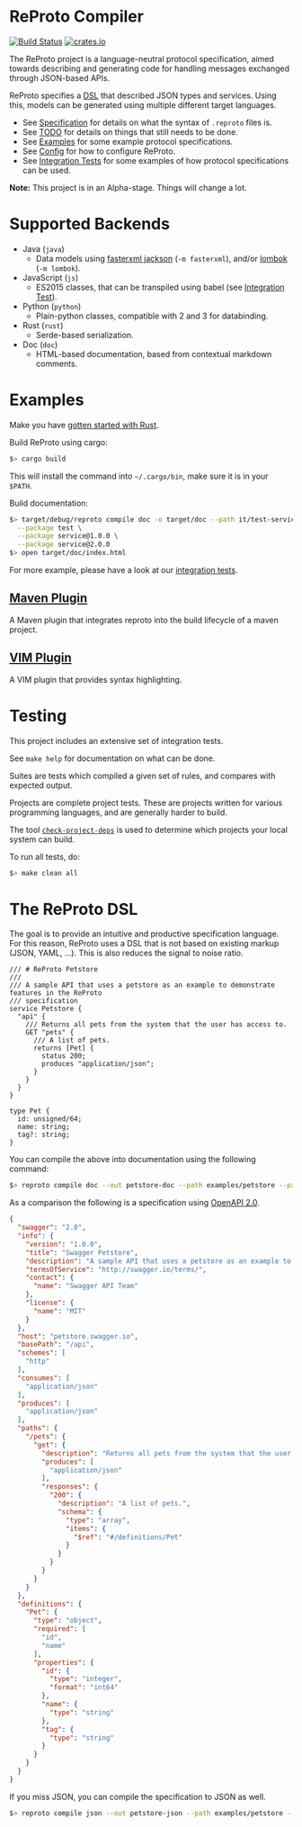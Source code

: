 # ReProto Compiler 
[![Build Status](https://travis-ci.org/reproto/reproto.svg?branch=master)](https://travis-ci.org/reproto/reproto)
[![crates.io](https://img.shields.io/crates/v/reproto.svg)](https://crates.io/crates/reproto)

The ReProto project is a language-neutral protocol specification, aimed towards describing and
generating code for handling messages exchanged through JSON-based APIs.

ReProto specifies a [DSL][dsl] that described JSON types and services.
Using this, models can be generated using multiple different target languages.

* See [Specification][spec] for details on what the syntax of `.reproto` files is.
* See [TODO][todo] for details on things that still needs to be done.
* See [Examples][examples] for some example protocol specifications.
* See [Config][config] for how to configure ReProto.
* See [Integration Tests][it] for some examples of how protocol specifications can be used.

**Note:** This project is in an Alpha-stage. Things will change a lot.

[dsl]: #the-reproto-dsl
[spec]: /doc/spec.md
[todo]: /doc/todo.md
[config]: /doc/config.md
[examples]: /examples
[it]: /it

# Supported Backends

* Java (`java`)
  * Data models using [fasterxml jackson][jackson] (`-m fasterxml`), and/or
    [lombok][lombok] (`-m lombok`).
* JavaScript (`js`)
  * ES2015 classes, that can be transpiled using babel (see [Integration Test][js-it]).
* Python (`python`)
  * Plain-python classes, compatible with 2 and 3 for databinding.
* Rust (`rust`)
  * Serde-based serialization.
* Doc (`doc`)
  * HTML-based documentation, based from contextual markdown comments.

[lombok]: https://projectlombok.org/
[jackson]: https://github.com/FasterXML/jackson-databind
[js-it]: /it/js

# Examples

Make you have [gotten started with Rust][rust-get-started].

Build ReProto using cargo:

```bash
$> cargo build
```

This will install the command into `~/.cargo/bin`, make sure it is in your `$PATH`.

Build documentation:

```bash
$> target/debug/reproto compile doc -o target/doc --path it/test-service/proto \
  --package test \
  --package service@1.0.0 \
  --package service@2.0.0
$> open target/doc/index.html
```

For more example, please have a look at our [integration tests][it].

[rust-get-started]: https://doc.rust-lang.org/book/getting-started.html
[it]: /it

## [Maven Plugin][maven-plugin]

A Maven plugin that integrates reproto into the build lifecycle of a maven project.

[maven-plugin]: https://github.com/reproto/reproto-maven-plugin

## [VIM Plugin][vim]

A VIM plugin that provides syntax highlighting.

[vim]: https://github.com/reproto/reproto-vim

# Testing

This project includes an extensive set of integration tests.

See `make help` for documentation on what can be done.

Suites are tests which compiled a given set of rules, and compares with expected output.

Projects are complete project tests.
These are projects written for various programming languages, and are generally harder to build.

The tool [`check-project-deps`](tools/check-project-deps) is used to determine
which projects your local system can build.

To run all tests, do:

```bash
$> make clean all
```

# The ReProto DSL

The goal is to provide an intuitive and productive specification language.
For this reason, ReProto uses a DSL that is not based on existing markup (JSON, YAML, ...).
This is also reduces the signal to noise ratio.

```
/// # ReProto Petstore
///
/// A sample API that uses a petstore as an example to demonstrate features in the ReProto
/// specification
service Petstore {
  "api" {
    /// Returns all pets from the system that the user has access to.
    GET "pets" {
      /// A list of pets.
      returns [Pet] {
        status 200;
        produces "application/json";
      }
    }
  }
}

type Pet {
  id: unsigned/64;
  name: string;
  tag?: string;
}
```

You can compile the above into documentation using the following command:

```bash
$> reproto compile doc --out petstore-doc --path examples/petstore --package petstore@1.0.0
```

As a comparison the following is a specification using [OpenAPI 2.0][openapi-2].

```json
{
  "swagger": "2.0",
  "info": {
    "version": "1.0.0",
    "title": "Swagger Petstore",
    "description": "A sample API that uses a petstore as an example to demonstrate features in the swagger-2.0 specification",
    "termsOfService": "http://swagger.io/terms/",
    "contact": {
      "name": "Swagger API Team"
    },
    "license": {
      "name": "MIT"
    }
  },
  "host": "petstore.swagger.io",
  "basePath": "/api",
  "schemes": [
    "http"
  ],
  "consumes": [
    "application/json"
  ],
  "produces": [
    "application/json"
  ],
  "paths": {
    "/pets": {
      "get": {
        "description": "Returns all pets from the system that the user has access to",
        "produces": [
          "application/json"
        ],
        "responses": {
          "200": {
            "description": "A list of pets.",
            "schema": {
              "type": "array",
              "items": {
                "$ref": "#/definitions/Pet"
              }
            }
          }
        }
      }
    }
  },
  "definitions": {
    "Pet": {
      "type": "object",
      "required": [
        "id",
        "name"
      ],
      "properties": {
        "id": {
          "type": "integer",
          "format": "int64"
        },
        "name": {
          "type": "string"
        },
        "tag": {
          "type": "string"
        }
      }
    }
  }
}
```

If you miss JSON, you can compile the specification to JSON as well.

```bash
$> reproto compile json --out petstore-json --path examples/petstore --package petstore@1.0.0
```

[openapi-2]: https://github.com/OAI/OpenAPI-Specification
